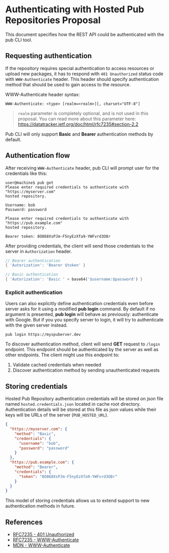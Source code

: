 Authenticating with Hosted Pub Repositories Proposal
====================================================

This document specifies how the REST API could be authenticated with the pub CLI
tool.

## Requesting authentication

If the repository requires special authentication to access resources or upload
new packages, it has to respond with `401 Unauthorized` status code with `WWW-Authenticate` header. This header should specify authentication method that should be used to gain access to the resource.

WWW-Authenticate header syntax:

```plain
WWW-Authenticate: <type> [realm=<realm>][, charset="UTF-8"]
```

> `realm` parameter is completely optional, and is not used in this proposal.
> You can read more about this parameter here:
> https://datatracker.ietf.org/doc/html/rfc7235#section-2.2

Pub CLI will only support **Basic** and **Bearer** authentication methods by
default.

## Authentication flow

After receiving `WWW-Authenticate` header, pub CLI will prompt user for
the credentials like this:

```plain
user@machine$ pub get
Please enter required credentials to authenticate with "https://myserver.com"
hosted repository.

Username: bob
Password: password

Please enter required credentials to authenticate with "https://pub.example.com"
hosted repository.

Bearer token: 8O868XsPJm-F5nyEzXfa9-YWFvrd3O8r
```

After providing credentials, the client will send those credentials to the
server in `Authorization` header.


```dart
// Bearer authentication
{ 'Autorization': 'Bearer $token' }

// Basic authentication
{ 'Autorization': 'Basic ' + base64('$username:$password') }
```

### Explicit authentication

Users can also explicitly define authentication credentials even before server
asks for it using a modified **pub login** command. By default if no argument is
presented, **pub login** will behave as previously: authenticate with Google.
But if you you specify server to login, it will try to authenticate with the
given server instead.

```plain
pub login https://myspuberver.dev
```

To discover authentication method, client will send **GET** request to `/login`
endpoint. This endpoint should be authenticated by the server as well as other
endpoints. The client might use this endpoint to:

1. Validate cached credentials when needed
2. Discover authentication method by sending unauthenticated requests

## Storing credentials

Hosted Pub Repository authentication credentials will be stored on json file
named `hosted.credentials.json` located in cache root directory. Authentication
details will be stored at this file as json values while their keys will be URLs
of the server (`PUB_HOSTED_URL`).

```json
{
  "https://myserver.com": {
    "method": "Basic",
    "credentials": {
      "username": "bob",
      "password": "password"
    }
  },
  "https://pub.example.com": {
    "method": "Bearer",
    "credentials": {
      "token": "8O868XsPJm-F5nyEzXfa9-YWFvrd3O8r"
    }
  }
}
```

This model of storing credentials allows us to extend support to new
authentication methods in future.

## References

- [RFC7235 - 401 Unauthorized](https://datatracker.ietf.org/doc/html/rfc7235#section-3.1)
- [RFC7235 - WWW-Authenticate](https://datatracker.ietf.org/doc/html/rfc7235#section-4.1)
- [MDN - WWW-Authenticate](https://developer.mozilla.org/en-US/docs/Web/HTTP/Headers/WWW-Authenticate)
